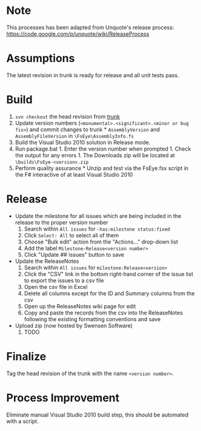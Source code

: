 # Note #

This processes has been adapted from Unquote's release process: https://code.google.com/p/unquote/wiki/ReleaseProcess

# Assumptions #

The latest revision in trunk is ready for release and all unit tests pass.

# Build #

  1. `svn checkout` the head revision from [trunk](https://fseye.googlecode.com/svn/trunk)
  1. Update version numbers (`<monumental>.<significant>.<minor or bug fix>`) and commit changes to trunk
    * `AssemblyVersion` and `AssemblyFileVersion` in `\FsEye\AssemblyInfo.fs`
  1. Build the Visual Studio 2010 solution in Release mode.
  1. Run package.bat
    1. Enter the version number when prompted
    1. Check the output for any errors
    1. The Downloads zip will be located at `\builds\FsEye-<version>.zip`
  1. Perform quality assurance
    * Unzip and test via the FsEye.fsx script in the F# interactive of at least Visual Studio 2010

# Release #
  * Update the milestone for all issues which are being included in the release to the proper version number
    1. Search within `All issues` for `-has:milestone status:fixed`
    1. Click `Select: All` to select all of them
    1. Choose "Bulk edit" action from the "Actions..." drop-down list
    1. Add the label `Milestone-Release<version number>`
    1. Click "Update ## Issues" button to save
  * Update the ReleaseNotes
    1. Search within `All issues` for `milestone:Release<version>`
    1. Click the "CSV" link in the bottom right-hand corner of the issue list to export the issues to a csv file
    1. Open the csv file in Excel
    1. Delete all columns except for the ID and Summary columns from the csv
    1. Open up the ReleaseNotes wiki page for edit
    1. Copy and paste the records from the csv into the ReleaseNotes following the existing formatting conventions and save
  * Upload zip (now hosted by Swensen Software)
    1. TODO

# Finalize #

Tag the head revision of the trunk with the name `<version number>`.

# Process Improvement #

Eliminate manual Visual Studio 2010 build step, this should be automated with a script.